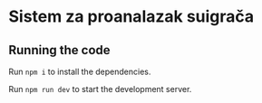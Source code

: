 
  # Sistem za proanalazak suigrača

  ## Running the code

  Run `npm i` to install the dependencies.

  Run `npm run dev` to start the development server.
  